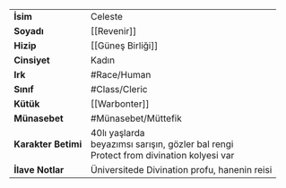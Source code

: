 |  |  |  
|---|---|  
| **İsim** | Celeste|  
| **Soyadı** | [[Revenir]]|  
| **Hizip** | [[Güneş Birliği]]|  
| **Cinsiyet** | Kadın|  
| **Irk** | #Race/Human|  
| **Sınıf** | #Class/Cleric|  
| **Kütük** | [[Warbonter]]|  
| **Münasebet** | #Münasebet/Müttefik|  
| **Karakter Betimi** | 40lı yaşlarda<br>beyazımsı sarışın, gözler bal rengi<br>Protect from divination kolyesi var|  
| **İlave Notlar** | Üniversitede Divination profu, hanenin reisi|  
